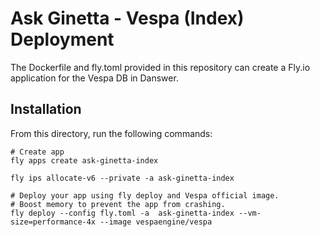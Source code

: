 # Ask Ginetta - Vespa (Index) Deployment

The Dockerfile and fly.toml provided in this repository can create a Fly.io application for the Vespa DB in Danswer.

## Installation

From this directory, run the following commands:

```
# Create app
fly apps create ask-ginetta-index

fly ips allocate-v6 --private -a ask-ginetta-index

# Deploy your app using fly deploy and Vespa official image.
# Boost memory to prevent the app from crashing.
fly deploy --config fly.toml -a  ask-ginetta-index --vm-size=performance-4x --image vespaengine/vespa
```
